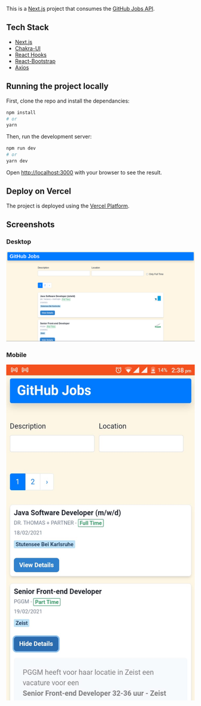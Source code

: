 This is a [Next.js](https://nextjs.org/) project that consumes the [GitHub Jobs API](https://jobs.github.com/api).

## Tech Stack

- [Next.js](https://nextjs.org/)
- [Chakra-UI](https://chakra-ui.com/)
- [React Hooks](https://reactjs.org/docs/hooks-intro.html)
- [React-Bootstrap](https://react-bootstrap.github.io/)
- [Axios](https://github.com/axios/axios)

## Running the project locally

First, clone the repo and install the dependancies:

```bash
npm install
# or
yarn
```

Then, run the development server:

```bash
npm run dev
# or
yarn dev
```

Open [http://localhost:3000](http://localhost:3000) with your browser to see the result.

## Deploy on Vercel

The project is deployed using the [Vercel Platform](https://vercel.com).

## Screenshots

### Desktop

![Desktop](./dev-data/githubjobs.png)

### Mobile

![Mobile](./dev-data/mobile.jpeg)
